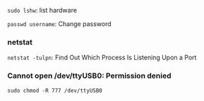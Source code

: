 ``sudo lshw``: list hardware

``passwd username``: Change password

### netstat

``netstat -tulpn``: Find Out Which Process Is Listening Upon a Port

### Cannot open /dev/ttyUSB0: Permission denied

```shell
sudo chmod -R 777 /dev/ttyUSB0
```
